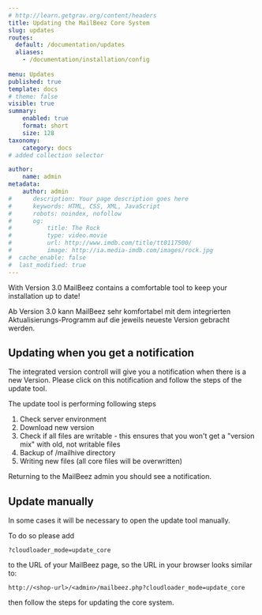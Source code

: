 ```yaml
---
# http://learn.getgrav.org/content/headers
title: Updating the MailBeez Core System
slug: updates
routes:
  default: /documentation/updates
  aliases:
    - /documentation/installation/config
  
menu: Updates
published: true
template: docs
# theme: false
visible: true
summary:
    enabled: true
    format: short
    size: 128
taxonomy:
    category: docs
# added collection selector

author:
    name: admin
metadata:
    author: admin
#      description: Your page description goes here
#      keywords: HTML, CSS, XML, JavaScript
#      robots: noindex, nofollow
#      og:
#          title: The Rock
#          type: video.movie
#          url: http://www.imdb.com/title/tt0117500/
#          image: http://ia.media-imdb.com/images/rock.jpg
#  cache_enable: false
#  last_modified: true
---
```



With Version 3.0 MailBeez contains a comfortable tool to keep your installation up to date!

Ab Version 3.0 kann MailBeez sehr komfortabel mit dem integrierten Aktualisierungs-Programm auf die jeweils neueste Version gebracht werden.

## Updating when you get a notification

The integrated version controll will give you a notification when there is a new Version. Please click on this notification and follow the steps of the update tool.

The update tool is performing following steps
1. Check server environment
1. Download new version
1. Check if all files are writable - this ensures that you won't get a "version mix" with old, not writable files
1. Backup of /mailhive directory
1. Writing new files (all core files will be overwritten)

Returning to the MailBeez admin you should see a notification.


## Update manually

In some cases it will be necessary to open the update tool manually.

To do so please add

`?cloudloader_mode=update_core` 

to the URL of your MailBeez page, so the URL in your browser looks similar to:

`http://<shop-url>/<admin>/mailbeez.php?cloudloader_mode=update_core`

then follow the steps for updating the core system.